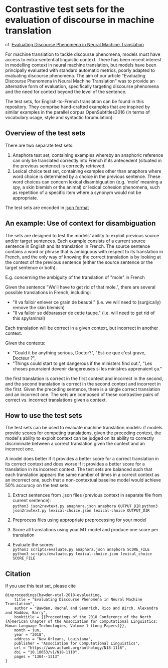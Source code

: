 # Contrastive test sets for the evaluation of discourse in machine translation

cf. [Evaluating Discourse Phenomena in Neural Machine Translation](https://www.aclweb.org/anthology/N18-1118)

For machine translation to tackle discourse phenomena, models must have access to extra-sentential linguistic context. There has been recent interest in modelling context in neural machine translation, but models have been principally evaluated with standard automatic metrics, poorly adapted to evaluating discourse phenomena. The aim of our article "Evaluating Discourse Phenomena in Neural Machine Translation" was to provide an alternative form of evaluation, specifically targeting discourse phenomena and the need for context beyond the level of the sentence.

The test sets, for English-to-French translation can be found in this repository. They comprise hand-crafted examples that are inspired by similar examples in the parallel corpus OpenSubtitles2016 (in terms of vocabulary usage, style and syntactic forumulation).

## Overview of the test sets

There are two separate test sets:
1) Anaphora test set, containing examples whereby an anaphoric reference can only be translated correctly into French if its antecedent (situated in the previous sentence) is correctly retrieved.
2) Lexical choice test set, containing examples other than anaphora where word choice is determined by a choice in the previous sentence. These word choices can concern lexical disambiguation (e.g. 'mole' meaning a spy, a skin blemish or the animal) or lexical cohesion phenomena, such as repetition of a specific item where a synonym would not be appropriate.

The test sets are encoded in [json format](https://json.org/)


## An example: Use of context for disambiguation

The sets are designed to test the models’ ability to exploit previous source and/or target sentences. Each example consists of a current source sentence in English and its translation in French. The source sentence contains a word or phrase that is ambiguous with respect to its translation in French, and the only way of knowing the correct translation is by looking at the context of the previous sentence (either the source sentence or the target sentence or both).

E.g. concerning the ambiguity of the translation of "mole" in French

Given the sentence "We'll have to get rid of that mole.", there are several possible translations in French, including:

* "Il va falloir enlever ce grain de beauté." (i.e. we will need to (surgically) remove the skin blemish)
* "Il va falloir se débarasser de cette taupe." (i.e. will need to get rid of this spy/animal)

Each translation will be correct in a given context, but incorrect in another context. 

Given the contexts:

*  "Could it be anything serious, Doctor?", "Est-ce que c'est grave, Docteur ?",
*  "Things could start to get dangerous if the ministers find out.", "Les choses pourraient devenir dangereuses si les ministres apprenaient ça."

the first translation is correct in the first context and incorrect in the second, and the second translation is correct in the second context and incorrect in the first. Given the preceding sentence, there is a single correct translation and an incorrect one. The sets are composed of these contrastive pairs of correct vs. incorrect translations given a context. 

## How to use the test sets

The test sets can be used to evaluate machine translation models: if models provide scores for competing translations, given the preceding context, the model's ability to exploit context can be judged on its ability to correctly discriminate between a correct translation given the context and an incorrect one. 

A model does better if it provides a better score for a correct translation in its correct context and does worse if it provides a better score for a translation in its incorrect context. The test sets are balanced such that each translation appears the same number of times in a correct context as an incorrect one, such that a non-contextual baseline model would achieve 50% accuracy on the test sets.

1. Extract sentences from .json files (previous context in separate file from current sentence):<br>
   `python3 json2rawtext.py anaphora.json anaphora OUTPUT_DIR`
   `python3 json2rawtext.py lexical-choice.json lexical-choice OUTPUT_DIR`

2. Preprocess files using appropriate preprocessing for your model

3. Score all translations using your MT model and produce one score per translation

4. Evaluate the scores:<br>
   `python3 scripts/evaluate.py anaphora.json anaphora SCORE_FILE` <br>
   `python3 scripts/evaluate.py lexical-choice.json lexical_choice SCORE_FILE`

## Citation

If you use this test set, please cite
```
@inproceedings{bawden-etal-2018-evaluating,
    title = "Evaluating Discourse Phenomena in Neural Machine Translation",
    author = "Bawden, Rachel and Sennrich, Rico and Birch, Alexandra and Haddow, Barry",
    booktitle = {{Proceedings of the 2018 Conference of the North {A}merican Chapter of the Association for Computational Linguistics: Human Language Technologies, Volume 1 (Long Papers)}},
    month = jun,
    year = "2018",
    address = "New Orleans, Louisiana",
    publisher = "Association for Computational Linguistics",
    url = "https://www.aclweb.org/anthology/N18-1118",
    doi = "10.18653/v1/N18-1118",
    pages = "1304--1313"
}
```



